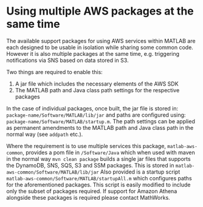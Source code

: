 # Using multiple AWS packages at the same time

The available support packages for using AWS services within MATLAB are each
designed to be usable in isolation while sharing some common code. However it is
also multiple packages at the same time, e.g. triggering notifications via SNS
based on data stored in S3.

Two things are required to enable this:
1. A jar file which includes the necessary elements of the AWS SDK
2. The MATLAB path and Java class path settings for the respective packages

In the case of individual packages, once built, the jar file is stored in:
`package-name/Software/MATLAB/lib/jar` and paths are configured using:
`package-name/Software/MATLAB/startup.m`. The path settings can be applied as
permanent amendments to the MATLAB path and Java class path in the normal way
(see `addpath` etc.).

Where the requirement is to use multiple services this package, `matlab-aws-common`,
provides a pom file in `/Software/Java` which when used with maven in the normal
way `mvn clean package` builds a single jar files that supports the DynamoDB, SNS,
SQS, S3 and SSM packages. This is stored in `matlab-aws-common/Software/MATLAB/lib/jar`
Also provided is a startup script `matlab-aws-common/Software/MATLAB/startupAll.m`
which configures paths for the aforementioned packages. This script is easily
modified to include only the subset of packages required. If support for Amazon
Athena alongside these packages is required please contact MathWorks.


[//]: #  (Copyright 2021 The MathWorks, Inc.)
